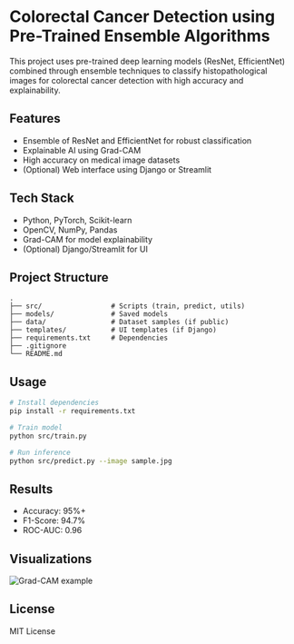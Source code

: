 # Colorectal Cancer Detection using Pre-Trained Ensemble Algorithms

This project uses pre-trained deep learning models (ResNet, EfficientNet) combined through ensemble techniques to classify histopathological images for colorectal cancer detection with high accuracy and explainability.

## Features

- Ensemble of ResNet and EfficientNet for robust classification
- Explainable AI using Grad-CAM
- High accuracy on medical image datasets
- (Optional) Web interface using Django or Streamlit

## Tech Stack

- Python, PyTorch, Scikit-learn
- OpenCV, NumPy, Pandas
- Grad-CAM for model explainability
- (Optional) Django/Streamlit for UI

## Project Structure

```
.
├── src/                 # Scripts (train, predict, utils)
├── models/              # Saved models
├── data/                # Dataset samples (if public)
├── templates/           # UI templates (if Django)
├── requirements.txt     # Dependencies
├── .gitignore
└── README.md
```

## Usage

```bash
# Install dependencies
pip install -r requirements.txt

# Train model
python src/train.py

# Run inference
python src/predict.py --image sample.jpg
```

## Results

- Accuracy: 95%+
- F1-Score: 94.7%
- ROC-AUC: 0.96

## Visualizations

![Grad-CAM example](static/gradcam_output.jpg)

## License

MIT License
